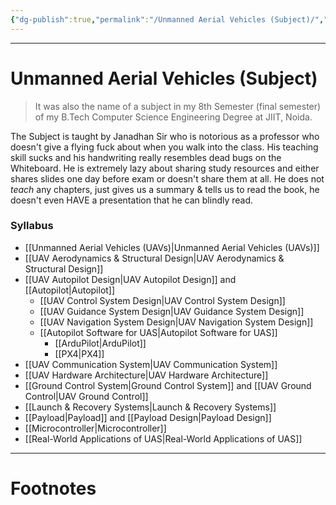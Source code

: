 ```yaml
---
{"dg-publish":true,"permalink":"/Unmanned Aerial Vehicles (Subject)/","tags":["Academics","Physics"]}
---
```



---
# Unmanned Aerial Vehicles (Subject)
> It was also the name of a subject in my 8th Semester (final semester) of my B.Tech Computer Science Engineering Degree at JIIT, Noida. 

The Subject is taught by Janadhan Sir who is notorious as a professor who doesn't give a flying fuck about when you walk into the class. His teaching skill sucks and his handwriting really resembles dead bugs on the Whiteboard. He is extremely lazy about sharing study resources and either shares slides one day before exam or doesn't share them at all. He does not *teach* any chapters, just gives us a summary & tells us to read the book, he doesn't even HAVE a presentation that he can blindly read.

### Syllabus
- [[Unmanned Aerial Vehicles (UAVs)\|Unmanned Aerial Vehicles (UAVs)]]
- [[UAV Aerodynamics & Structural Design\|UAV Aerodynamics & Structural Design]]
- [[UAV Autopilot Design\|UAV Autopilot Design]] and [[Autopilot\|Autopilot]]
	- [[UAV Control System Design\|UAV Control System Design]]
	- [[UAV Guidance System Design\|UAV Guidance System Design]]
	- [[UAV Navigation System Design\|UAV Navigation System Design]]
	- [[Autopilot Software for UAS\|Autopilot Software for UAS]]
		- [[ArduPilot\|ArduPilot]]
		- [[PX4\|PX4]]
- [[UAV Communication System\|UAV Communication System]]
- [[UAV Hardware Architecture\|UAV Hardware Architecture]]
- [[Ground Control System\|Ground Control System]] and [[UAV Ground Control\|UAV Ground Control]]
- [[Launch & Recovery Systems\|Launch & Recovery Systems]]
- [[Payload\|Payload]] and [[Payload Design\|Payload Design]]
- [[Microcontroller\|Microcontroller]]
- [[Real-World Applications of UAS\|Real-World Applications of UAS]]


---
# Footnotes